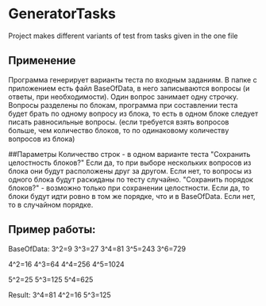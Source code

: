 # GeneratorTasks
 Project makes different variants of test from tasks given in the one file

## Применение
Программа генерирует варианты теста по входным заданиям. В папке с приложением есть файл BaseOfData, в него записываются вопросы (и ответы, при необходимости). Один вопрос занимает одну строчку. Вопросы разделены по блокам, программа при составлении теста будет брать по одному вопросу из блока, то есть в одном блоке следует писать равносильные вопросы. (если требуется взять вопросов больше, чем количество блоков, то по одинаковому количеству вопросов из блока)

##Параметры
Количество строк - в одном варианте теста
"Сохранить целостность блоков?" Если да, то при выборе нескольких вопросов из блока они будут расположены друг за другом. Если нет, то вопросы из одного блока будут раскиданы по тесту случайно.
"Сохранить порядок блоков?" - возможно только при сохранении целостности. Если да, то блоки будут идти ровно в том же порядке, что и в BaseOfData. Если нет, то в случайном порядке.

## Пример работы:
BaseOfData:
3^2=9
3^3=27
3^4=81
3^5=243
3^6=729

4^2=16
4^3=64
4^4=256
4^5=1024

5^2=25
5^3=125
5^4=625


Result:
3^4=81
4^2=16
5^3=125


